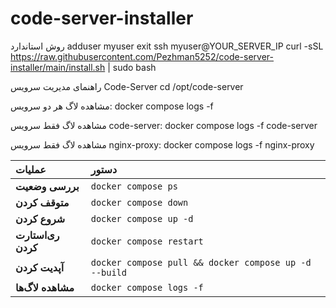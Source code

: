 # code-server-installer


روش استاندارد
adduser myuser
exit
ssh myuser@YOUR_SERVER_IP
curl -sSL https://raw.githubusercontent.com/Pezhman5252/code-server-installer/main/install.sh | sudo bash




راهنمای مدیریت سرویس Code-Server
cd /opt/code-server


مشاهده لاگ هر دو سرویس:
docker compose logs -f

مشاهده لاگ فقط سرویس code-server:
docker compose logs -f code-server

مشاهده لاگ فقط سرویس nginx-proxy:
docker compose logs -f nginx-proxy



| عملیات | دستور |
| :--- | :--- |
| **بررسی وضعیت** | `docker compose ps` |
| **متوقف کردن** | `docker compose down` |
| **شروع کردن** | `docker compose up -d` |
| **ری‌استارت کردن** | `docker compose restart` |
| **آپدیت کردن** | `docker compose pull && docker compose up -d --build` |
| **مشاهده لاگ‌ها** | `docker compose logs -f` |

